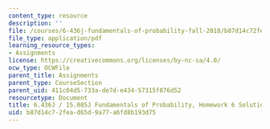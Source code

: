 ```yaml
---
content_type: resource
description: ''
file: /courses/6-436j-fundamentals-of-probability-fall-2018/b87d14c72fead65d9a77a6fd8b193d75_MIT6_436JF18_hw6solutions.pdf
file_type: application/pdf
learning_resource_types:
- Assignments
license: https://creativecommons.org/licenses/by-nc-sa/4.0/
ocw_type: OCWFile
parent_title: Assignments
parent_type: CourseSection
parent_uid: 411c04d5-733a-de7d-e434-57315f876d52
resourcetype: Document
title: 6.436J / 15.085J Fundamentals of Probability, Homework 6 Solutions
uid: b87d14c7-2fea-d65d-9a77-a6fd8b193d75
---
```

